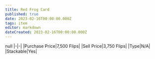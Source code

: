 ```yaml
---
title: Red Frog Card
published: true
date: 2023-02-16T00:00:00.000Z
tags: item
editor: markdown
dateCreated: 2023-02-16T00:00:00.000Z
---
```


null
|-|-|
|Purchase Price|7,500 Flips|
|Sell Price|3,750 Flips|
|Type|N/A|
|Stackable|Yes|

